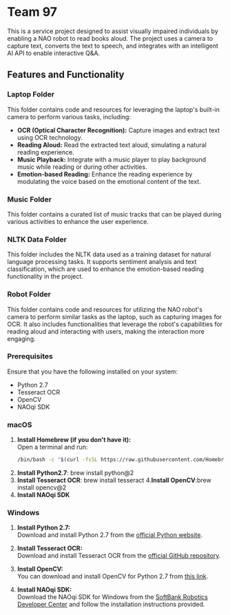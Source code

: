 # Team 97

This is a service project designed to assist visually impaired individuals by enabling a NAO robot to read books aloud. The project uses a camera to capture text, converts the text to speech, and integrates with an intelligent AI API to enable interactive Q&A.

## Features and Functionality
### Laptop Folder

This folder contains code and resources for leveraging the laptop's built-in camera to perform various tasks, including:

- **OCR (Optical Character Recognition):** Capture images and extract text using OCR technology.
- **Reading Aloud:** Read the extracted text aloud, simulating a natural reading experience.
- **Music Playback:** Integrate with a music player to play background music while reading or during other activities.
- **Emotion-based Reading:** Enhance the reading experience by modulating the voice based on the emotional content of the text.

### Music Folder

This folder contains a curated list of music tracks that can be played during various activities to enhance the user experience.

### NLTK Data Folder

This folder includes the NLTK data used as a training dataset for natural language processing tasks. It supports sentiment analysis and text classification, which are used to enhance the emotion-based reading functionality in the project.

### Robot Folder

This folder contains code and resources for utilizing the NAO robot's camera to perform similar tasks as the laptop, such as capturing images for OCR. It also includes functionalities that leverage the robot's capabilities for reading aloud and interacting with users, making the interaction more engaging.



### Prerequisites

Ensure that you have the following installed on your system:

- Python 2.7
- Tesseract OCR
- OpenCV
- NAOqi SDK

### macOS

1. **Install Homebrew (if you don't have it):**  
   Open a terminal and run:
   ```bash
   /bin/bash -c "$(curl -fsSL https://raw.githubusercontent.com/Homebrew/install/HEAD/install.sh)"
2. **Install Python2.7**: brew install python@2
3. **Install Tesseract OCR**: brew install tesseract
4.**Install OpenCV**:brew install opencv@2
5. **Install NAOqi SDK**


### Windows

1. **Install Python 2.7:**  
   Download and install Python 2.7 from the [official Python website](https://www.python.org/downloads/release/python-2718/).

2. **Install Tesseract OCR:**  
   Download and install Tesseract OCR from the [official GitHub repository](https://github.com/tesseract-ocr/tesseract/wiki).

3. **Install OpenCV:**  
   You can download and install OpenCV for Python 2.7 from [this link](https://opencv-python-tutroals.readthedocs.io/en/latest/py_tutorials/py_setup/py_install/py_install_windows/py_install_windows.html).

4. **Install NAOqi SDK:**  
   Download the NAOqi SDK for Windows from the [SoftBank Robotics Developer Center](https://developer.softbankrobotics.com/) and follow the installation instructions provided.

   





